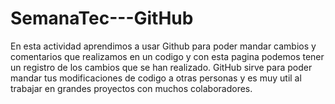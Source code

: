 # SemanaTec---GitHub

En esta actividad aprendimos a usar Github para poder mandar cambios y comentarios que realizamos en un codigo y con esta pagina podemos tener un registro de los cambios que se han realizado. GitHub sirve para poder mandar tus modificaciones de codigo a otras personas y es muy util al trabajar en grandes proyectos con muchos colaboradores. 
